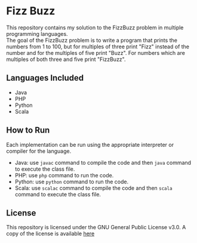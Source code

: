 # Fizz Buzz

This repository contains my solution to the FizzBuzz problem in multiple programming languages.  
The goal of the FizzBuzz problem is to write a program that prints the numbers from 1 to 100, but for multiples of three print "Fizz" instead of the number and for the multiples of five print "Buzz". For numbers which are multiples of both three and five print "FizzBuzz".


## Languages Included

- Java
- PHP
- Python
- Scala


## How to Run

Each implementation can be run using the appropriate interpreter or compiler for the language.

- Java: use `javac` command to compile the code and then `java` command to execute the class file.
- PHP: use `php` command to run the code.
- Python: use `python` command to run the code.
- Scala: use `scalac` command to compile the code and then `scala` command to execute the class file.


## License

This repository is licensed under the GNU General Public License v3.0. A copy of the license is available [here](../LICENSE.md)

